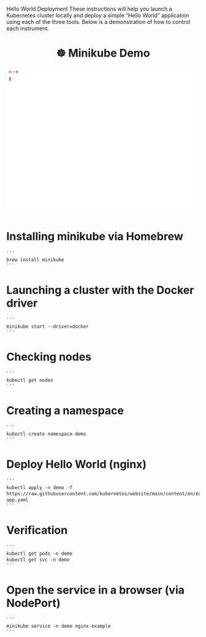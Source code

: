 Hello World Deployment
These instructions will help you launch a Kubernetes cluster locally and deploy a simple “Hello World” application using each of the three tools.
Below is a demonstration of how to control each instrument.

<h2 align="center" style="font-size:28px;">☸️ Minikube Demo</h2>

<p align="center">
  <img src="minikube.svg" width="800px" />
</p>

# Installing minikube via Homebrew
<pre><code>```
brew install minikube
```</code></pre>

# Launching a cluster with the Docker driver
<pre><code>```
minikube start --driver=docker
```</code></pre>

# Checking nodes
<pre><code>```
kubectl get nodes
```</code></pre>

# Creating a namespace
<pre><code>```
kubectl create namespace demo
```</code></pre>

# Deploy Hello World (nginx)
<pre><code>```
kubectl apply -n demo -f https://raw.githubusercontent.com/kubernetes/website/main/content/en/examples/application/nginx-app.yaml
```</code></pre>

# Verification
<pre><code>```
kubectl get pods -n demo
kubectl get svc -n demo
```</code></pre>

# Open the service in a browser (via NodePort)
<pre><code>```
minikube service -n demo nginx-example  
```</code></pre>
